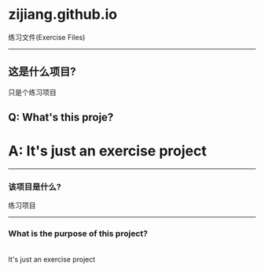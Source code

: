 # zijiang.github.io
练习文件(Exercise Files)

________________________________

## 这是什么项目?
只是个练习项目

## Q: What's this proje?
A: It's just an exercise project
=======
__________________________________________________

### 该项目是什么?

练习项目
<br />
__________________________________________________

### What is the purpose of this project?
<br />
It's just an exercise project
